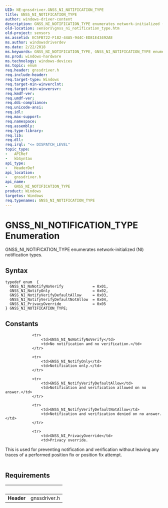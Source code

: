```yaml
---
UID: NE:gnssdriver.GNSS_NI_NOTIFICATION_TYPE
title: GNSS_NI_NOTIFICATION_TYPE
author: windows-driver-content
description: GNSS_NI_NOTIFICATION_TYPE enumerates network-initialized (NI) notification types.
old-location: sensors\gnss_ni_notification_type.htm
old-project: sensors
ms.assetid: EC5FB722-F182-44A5-944C-ED81E43492AE
ms.author: windowsdriverdev
ms.date: 2/22/2018
ms.keywords: GNSS_NI_NOTIFICATION_TYPE, GNSS_NI_NOTIFICATION_TYPE enumeration [Sensor Devices], GNSS_NI_NoNotifyNoVerify, GNSS_NI_NotifyOnly, GNSS_NI_NotifyVerifyDefaultAllow, GNSS_NI_NotifyVerifyDefaultNotAllow, GNSS_NI_PrivacyOverride, gnssdriver/GNSS_NI_NOTIFICATION_TYPE, gnssdriver/GNSS_NI_NoNotifyNoVerify, gnssdriver/GNSS_NI_NotifyOnly, gnssdriver/GNSS_NI_NotifyVerifyDefaultAllow, gnssdriver/GNSS_NI_NotifyVerifyDefaultNotAllow, gnssdriver/GNSS_NI_PrivacyOverride, sensors.gnss_ni_notification_type
ms.prod: windows-hardware
ms.technology: windows-devices
ms.topic: enum
req.header: gnssdriver.h
req.include-header: 
req.target-type: Windows
req.target-min-winverclnt: 
req.target-min-winversvr: 
req.kmdf-ver: 
req.umdf-ver: 
req.ddi-compliance: 
req.unicode-ansi: 
req.idl: 
req.max-support: 
req.namespace: 
req.assembly: 
req.type-library: 
req.lib: 
req.dll: 
req.irql: "<= DISPATCH_LEVEL"
topic_type:
-	APIRef
-	kbSyntax
api_type:
-	HeaderDef
api_location:
-	gnssdriver.h
api_name:
-	GNSS_NI_NOTIFICATION_TYPE
product: Windows
targetos: Windows
req.typenames: GNSS_NI_NOTIFICATION_TYPE
---
```


# GNSS_NI_NOTIFICATION_TYPE Enumeration
GNSS_NI_NOTIFICATION_TYPE enumerates network-initialized (NI) notification types.

## Syntax
````
typedef enum  { 
  GNSS_NI_NoNotifyNoVerify             = 0x01,
  GNSS_NI_NotifyOnly                   = 0x02,
  GNSS_NI_NotifyVerifyDefaultAllow     = 0x03,
  GNSS_NI_NotifyVerifyDefaultNotAllow  = 0x04,
  GNSS_NI_PrivacyOverride              = 0x05
} GNSS_NI_NOTIFICATION_TYPE;
````

## Constants

<table>
            
                <tr>
                    <td>GNSS_NI_NoNotifyNoVerify</td>
                    <td>No notification and no verification.</td>
                </tr>
            
                <tr>
                    <td>GNSS_NI_NotifyOnly</td>
                    <td>Notification only.</td>
                </tr>
            
                <tr>
                    <td>GNSS_NI_NotifyVerifyDefaultAllow</td>
                    <td>Notification and verification allowed on no answer.</td>
                </tr>
            
                <tr>
                    <td>GNSS_NI_NotifyVerifyDefaultNotAllow</td>
                    <td>Notification and verification denied on no answer.</td>
                </tr>
            
                <tr>
                    <td>GNSS_NI_PrivacyOverride</td>
                    <td>Privacy override.

This is used for preventing notification and verification without leaving any traces of a performed position fix or position fix attempt.</td>
                </tr>
</table>


## Requirements
| &nbsp; | &nbsp; |
| ---- |:---- |
| **Header** | gnssdriver.h |